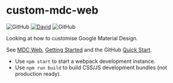 # custom-mdc-web

![GitHub](https://img.shields.io/github/license/RatJuggler/custom-mdc-web)
[![David](https://david-dm.org/RatJuggler/custom-mdc-web.svg)](https://david-dm.org/RatJuggler/custom-mdc-web)
![GitHub](https://img.shields.io/github/package-json/v/RatJuggler/custom-mdc-web)

Looking at how to customise Google Material Design.

See [MDC Web](https://material.io/develop/web/), [Getting Started](https://material.io/develop/web/docs/getting-started/)
and the GitHub [Quick Start](https://github.com/material-components/material-components-web/blob/master/docs/getting-started.md).

- Use `npm start` to start a webpack development instance.
- Use `npm run build` to build CSS/JS development bundles (not production ready).
